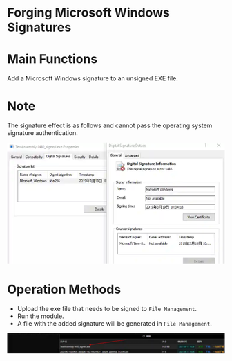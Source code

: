 # Forging Microsoft Windows Signatures

# Main Functions
Add a Microsoft Windows signature to an unsigned EXE file.

# Note
The signature effect is as follows and cannot pass the operating system signature authentication.

![](img/DefenseEvasion_CodeSigning_StolenMircosoftWindowsSignature/1.webp)

# Operation Methods
- Upload the exe file that needs to be signed to `File Management`.
- Run the module.
- A file with the added signature will be generated in `File Management`.

![](img/DefenseEvasion_CodeSigning_StolenMircosoftWindowsSignature/2.webp)